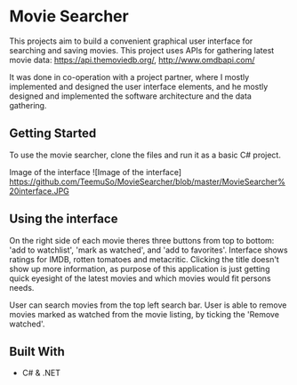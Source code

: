 # Movie Searcher

This projects aim to build a convenient graphical user interface for searching and saving movies.
This project uses APIs for gathering latest movie data: https://api.themoviedb.org/, http://www.omdbapi.com/

It was done in co-operation with a project partner, where I mostly implemented and designed the user interface elements, 
and he mostly designed and implemented the software architecture and the data gathering.

## Getting Started

To use the movie searcher, clone the files and run it as a basic C# project.

Image of the interface
![Image of the interface] https://github.com/TeemuSo/MovieSearcher/blob/master/MovieSearcher%20interface.JPG

## Using the interface

On the right side of each movie theres three buttons from top to bottom: 'add to watchlist', 'mark as watched', and 'add to favorites'.
Interface shows ratings for IMDB, rotten tomatoes and metacritic. Clicking the title doesn't show up more information, 
as purpose of this application is just getting quick eyesight of the latest movies and which movies would fit persons needs.

User can search movies from the top left search bar. 
User is able to remove movies marked as watched from the movie listing, by ticking the 'Remove watched'.

## Built With

* C# & .NET
